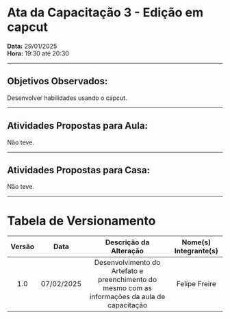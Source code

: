 # Ata da Capacitação 3 - Edição em capcut

**Data:** 29/01/2025  
**Hora:** 19:30 até 20:30 

---

## Objetivos Observados:

Desenvolver habilidades usando o capcut.

---
## Atividades Propostas para Aula:

Não teve.

---
## Atividades Propostas para Casa:

Não teve.

---
# Tabela de Versionamento 

| Versão | Data | Descrição da Alteração | Nome(s) Integrante(s) |
| :----: | :--: | :--------------------: | :-------------------: |
| 1.0 | 07/02/2025 | Desenvolvimento do Artefato e preenchimento do mesmo com as informações da aula de capacitação | Felipe Freire |